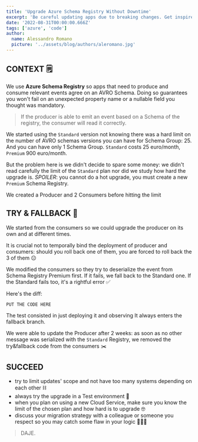 ```yaml
---
title: 'Upgrade Azure Schema Registry Without Downtime'
excerpt: 'Be careful updating apps due to breaking changes. Get inspired from what I did.'
date: '2022-08-31T00:00:00.666Z'
tags: ['azure', 'code']
author:
  name: Alessandro Romano
  picture: '../assets/blog/authors/aleromano.jpg'
---
```


## CONTEXT 🗒️

We use **Azure Schema Registry** so apps that need to produce and consume relevant events agree on an AVRO Schema.
Doing so guarantees you won't fail on an unexpected property name or a nullable field you thought was mandatory.

> If the producer is able to emit an event based on a Schema of the registry, the consumer will read it correctly.

We started using the `Standard` version not knowing there was a hard limit on the number of AVRO schemas versions you can have for Schema Group: 25.
And you can have only 1 Schema Group.
`Standard` costs 25 euro/month, `Premium` 900 euro/month.

But the problem here is we didn't decide to spare some money: we didn't read carefully the limit of the `Standard` plan nor did we study how hard the upgrade is. _SPOILER_: you cannot do a hot upgrade, you must create a new `Premium` Schema Registry.

We created a Producer and 2 Consumers before hitting the limit

## TRY & FALLBACK 🦾

We started from the consumers so we could upgrade the producer on its own and at different times.

It is crucial not to temporally bind the deployment of producer and consumers: should you roll back one of them, you are forced to roll back the 3 of them 😐

We modified the consumers so they try to deserialize the event from Schema Registry Premium first. If it fails, we fall back to the Standard one. If the Standard fails too, it's a rightful error ✅

Here's the diff:

```diff
PUT THE CODE HERE
```

The test consisted in just deploying it and observing It always enters the fallback branch.

We were able to update the Producer after 2 weeks: as soon as no other message was serialized with the `Standard` Registry, we removed the try&fallback code from the consumers ✂️

## SUCCEED

- try to limit updates' scope and not have too many systems depending on each other ⛓️
- always try the upgrade in a Test environment 🦺
- when you plan on using a new Cloud Service, make sure you know the limit of the chosen plan and how hard is to upgrade 🤓
- discuss your migration strategy with a colleague or someone you respect so you may catch some flaw in your logic 🧑‍🤝‍🧑

> DAJE.
